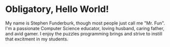 <h1>Obligatory, Hello World!</h1>
<p>My name is Stephen Funderburk, though most people just call me "Mr. Fun". I'm a passionate Computer Science educator, loving husband, caring father, and avid gamer. I enjoy the puzzles programming brings and strive to instill that excitment in my students.</p>
